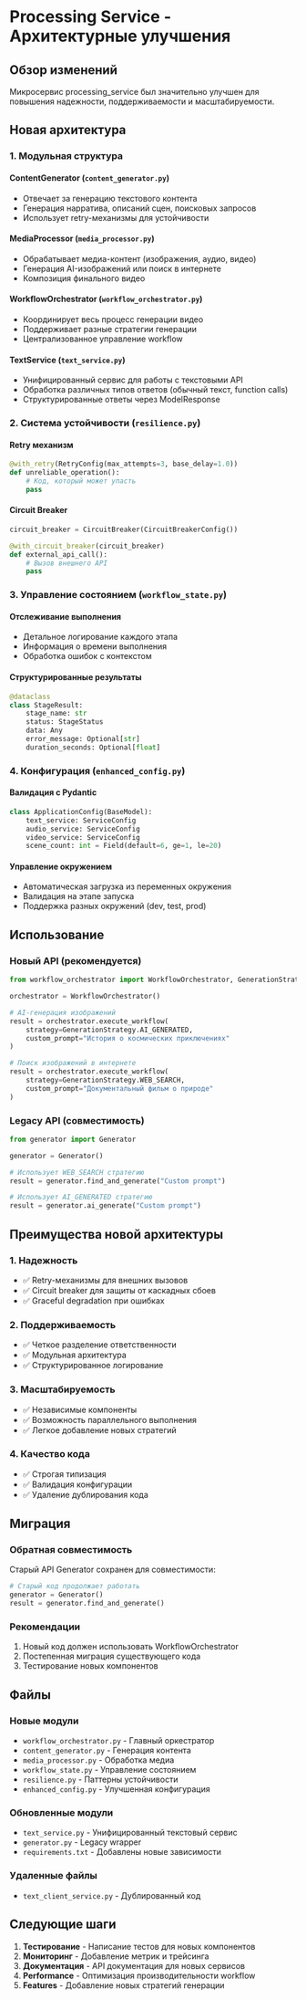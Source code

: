 # Processing Service - Архитектурные улучшения

## Обзор изменений

Микросервис processing_service был значительно улучшен для повышения надежности, поддерживаемости и масштабируемости.

## Новая архитектура

### 1. Модульная структура

#### ContentGenerator (`content_generator.py`)
- Отвечает за генерацию текстового контента
- Генерация нарратива, описаний сцен, поисковых запросов
- Использует retry-механизмы для устойчивости

#### MediaProcessor (`media_processor.py`)
- Обрабатывает медиа-контент (изображения, аудио, видео)
- Генерация AI-изображений или поиск в интернете
- Композиция финального видео

#### WorkflowOrchestrator (`workflow_orchestrator.py`)
- Координирует весь процесс генерации видео
- Поддерживает разные стратегии генерации
- Централизованное управление workflow

#### TextService (`text_service.py`)
- Унифицированный сервис для работы с текстовыми API
- Обработка различных типов ответов (обычный текст, function calls)
- Структурированные ответы через ModelResponse

### 2. Система устойчивости (`resilience.py`)

#### Retry механизм
```python
@with_retry(RetryConfig(max_attempts=3, base_delay=1.0))
def unreliable_operation():
    # Код, который может упасть
    pass
```

#### Circuit Breaker
```python
circuit_breaker = CircuitBreaker(CircuitBreakerConfig())

@with_circuit_breaker(circuit_breaker)
def external_api_call():
    # Вызов внешнего API
    pass
```

### 3. Управление состоянием (`workflow_state.py`)

#### Отслеживание выполнения
- Детальное логирование каждого этапа
- Информация о времени выполнения
- Обработка ошибок с контекстом

#### Структурированные результаты
```python
@dataclass
class StageResult:
    stage_name: str
    status: StageStatus
    data: Any
    error_message: Optional[str]
    duration_seconds: Optional[float]
```

### 4. Конфигурация (`enhanced_config.py`)

#### Валидация с Pydantic
```python
class ApplicationConfig(BaseModel):
    text_service: ServiceConfig
    audio_service: ServiceConfig
    video_service: ServiceConfig
    scene_count: int = Field(default=6, ge=1, le=20)
```

#### Управление окружением
- Автоматическая загрузка из переменных окружения
- Валидация на этапе запуска
- Поддержка разных окружений (dev, test, prod)

## Использование

### Новый API (рекомендуется)
```python
from workflow_orchestrator import WorkflowOrchestrator, GenerationStrategy

orchestrator = WorkflowOrchestrator()

# AI-генерация изображений
result = orchestrator.execute_workflow(
    strategy=GenerationStrategy.AI_GENERATED,
    custom_prompt="История о космических приключениях"
)

# Поиск изображений в интернете
result = orchestrator.execute_workflow(
    strategy=GenerationStrategy.WEB_SEARCH,
    custom_prompt="Документальный фильм о природе"
)
```

### Legacy API (совместимость)
```python
from generator import Generator

generator = Generator()

# Использует WEB_SEARCH стратегию
result = generator.find_and_generate("Custom prompt")

# Использует AI_GENERATED стратегию
result = generator.ai_generate("Custom prompt")
```

## Преимущества новой архитектуры

### 1. Надежность
- ✅ Retry-механизмы для внешних вызовов
- ✅ Circuit breaker для защиты от каскадных сбоев
- ✅ Graceful degradation при ошибках

### 2. Поддерживаемость
- ✅ Четкое разделение ответственности
- ✅ Модульная архитектура
- ✅ Структурированное логирование

### 3. Масштабируемость
- ✅ Независимые компоненты
- ✅ Возможность параллельного выполнения
- ✅ Легкое добавление новых стратегий

### 4. Качество кода
- ✅ Строгая типизация
- ✅ Валидация конфигурации
- ✅ Удаление дублирования кода

## Миграция

### Обратная совместимость
Старый API Generator сохранен для совместимости:
```python
# Старый код продолжает работать
generator = Generator()
result = generator.find_and_generate()
```

### Рекомендации
1. Новый код должен использовать WorkflowOrchestrator
2. Постепенная миграция существующего кода
3. Тестирование новых компонентов

## Файлы

### Новые модули
- `workflow_orchestrator.py` - Главный оркестратор
- `content_generator.py` - Генерация контента
- `media_processor.py` - Обработка медиа
- `workflow_state.py` - Управление состоянием
- `resilience.py` - Паттерны устойчивости
- `enhanced_config.py` - Улучшенная конфигурация

### Обновленные модули
- `text_service.py` - Унифицированный текстовый сервис
- `generator.py` - Legacy wrapper
- `requirements.txt` - Добавлены новые зависимости

### Удаленные файлы
- `text_client_service.py` - Дублированный код

## Следующие шаги

1. **Тестирование** - Написание тестов для новых компонентов
2. **Мониторинг** - Добавление метрик и трейсинга
3. **Документация** - API документация для новых сервисов
4. **Performance** - Оптимизация производительности workflow
5. **Features** - Добавление новых стратегий генерации

